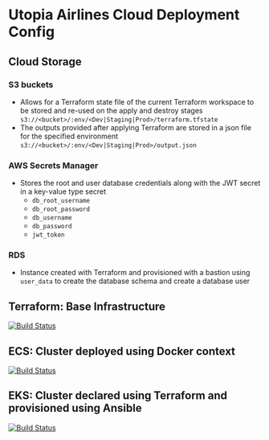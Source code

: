 # Utopia Airlines Cloud Deployment Config

## Cloud Storage
### S3 buckets
- Allows for a Terraform state file of the current Terraform workspace to be stored and re-used on the apply and destroy stages
  `s3://<bucket>/:env/<Dev|Staging|Prod>/terraform.tfstate`
- The outputs provided after applying Terraform are stored in a json file for the specified environment
  `s3://<bucket>/:env/<Dev|Staging|Prod>/output.json`
### AWS Secrets Manager
 - Stores the root and user database credentials along with the JWT secret in a key-value type secret
   - `db_root_username`
   - `db_root_password`
   - `db_username`
   - `db_password`
   - `jwt_token`
### RDS
 - Instance created with Terraform and provisioned with a bastion using `user_data` to create the database schema and create a database user

## Terraform: Base Infrastructure
[![Build Status](https://jenkins1.hitwc.link/buildStatus/icon?job=Austin%2FTerraform)](https://jenkins1.hitwc.link/job/Austin/job/Terraform/)

## ECS: Cluster deployed using Docker context
[![Build Status](https://jenkins1.hitwc.link/buildStatus/icon?job=Austin%2FECS)](https://jenkins1.hitwc.link/job/Austin/job/ECS/)

## EKS: Cluster declared using Terraform and provisioned using Ansible
[![Build Status](https://jenkins1.hitwc.link/buildStatus/icon?job=Austin%2FEKS)](https://jenkins1.hitwc.link/job/Austin/job/EKS/)
